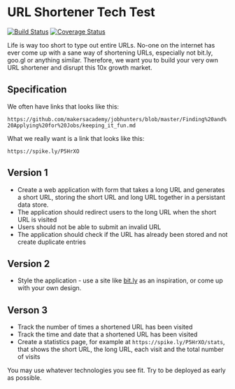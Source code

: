 # URL Shortener Tech Test

[![Build Status](https://travis-ci.org/harrim91/url_shortener.svg?branch=master)](https://travis-ci.org/harrim91/url_shortener)
[![Coverage Status](https://coveralls.io/repos/github/harrim91/url_shortener/badge.svg?branch=master)](https://coveralls.io/github/harrim91/url_shortener?branch=master)

Life is way too short to type out entire URLs. No-one on the internet has ever
come up with a sane way of shortening URLs, especially not bit.ly, goo.gl or
anything similar. Therefore, we want you to build your very own URL shortener
and disrupt this 10x growth market.

## Specification

We often have links that looks like this:

`https://github.com/makersacademy/jobhunters/blob/master/Finding%20and%20Applying%20for%20Jobs/keeping_it_fun.md`

What we really want is a link that looks like this:

`https://spike.ly/P5HrXO`

## Version 1

* Create a web application with form that takes a long URL and generates a short URL, storing the short URL and long URL together in a persistant data store.
* The application should redirect users to the long URL when the short URL is visited
* Users should not be able to submit an invalid URL
* The application should check if the URL has already been stored and not create duplicate entries

## Version 2

* Style the application - use a site like [bit.ly](https://bit.ly) as an
  inspiration, or come up with your own design.

## Verson 3

* Track the number of times a shortened URL has been visited
* Track the time and date that a shortened URL has been visited
* Create a statistics page, for example at `https://spike.ly/P5HrXO/stats`,
  that shows the short URL, the long URL, each visit and the total number of
  visits

You may use whatever technologies you see fit. Try to be deployed as early as
possible.
